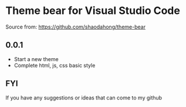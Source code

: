# Theme bear for Visual Studio Code

Source from: https://github.com/shaodahong/theme-bear

## 0.0.1
- Start a new theme
- Complete html, js, css basic style

## FYI
If you have any suggestions or ideas that can come to my github
